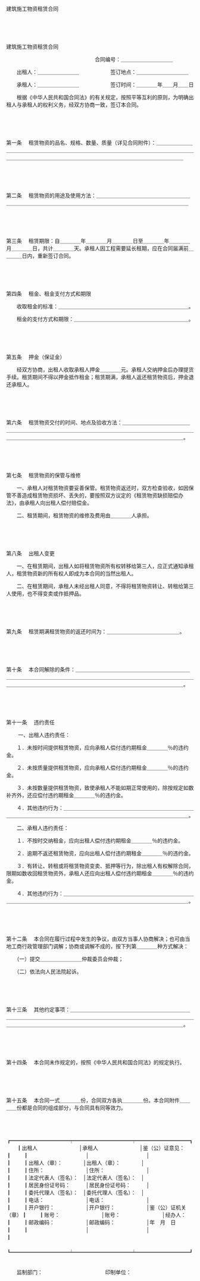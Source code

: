 



建筑施工物资租赁合同



 

　　

　　


 建筑施工物资租赁合同



　　　　　　　　　　　　　　　　　合同编号：＿＿＿＿＿＿＿＿＿＿

　　出租人：＿＿＿＿＿＿＿＿　　　　　　签订地点：＿＿＿＿＿＿＿＿＿＿

　　承租人：＿＿＿＿＿＿＿＿　　　　　　签订时间：＿＿＿＿年＿＿月＿＿日

　　根据《中华人民共和国合同法》的有关规定，按照平等互利的原则，为明确出租人与承租人的权利义务，经双方协商一致，签订本合同。

　　

　　

第一条
　租赁物资的品名、规格、数量、质量（详见合同附件）：＿＿＿＿＿＿＿＿＿＿＿＿＿＿＿＿＿＿＿＿＿＿＿＿＿＿＿＿＿＿＿＿＿＿＿＿＿＿＿＿＿＿＿＿＿＿＿＿＿＿＿＿＿＿＿＿＿＿＿＿＿＿＿＿＿＿＿＿＿＿＿＿＿＿＿＿＿

　　

　　

第二条
　租赁物资的用途及使用方法：＿＿＿＿＿＿＿＿＿＿＿＿＿＿＿＿＿＿＿＿＿＿＿＿＿＿＿＿＿＿＿＿＿＿＿＿＿＿＿＿＿＿＿＿＿＿＿＿＿＿＿＿＿

　　

　　

第三条
　租赁期限：自＿＿＿＿年＿＿＿＿月＿＿＿＿日至＿＿＿＿年＿＿＿＿月＿＿＿＿日，共计＿＿＿＿天。承租人因工程需要延长租期，应在合同届满前＿＿＿＿日内，重新签订合同。

　　

　　

第四条
　租金、租金支付方式和期限

　　收取租金的标准：＿＿＿＿＿＿＿＿＿＿＿＿＿＿＿＿＿＿＿＿＿＿＿＿＿。

　　租金的支付方式和期限：＿＿＿＿＿＿＿＿＿＿＿＿＿＿＿＿＿＿＿＿＿＿。

　　

　　

第五条
　押金（保证金）

　　经双方协商，出租人收取承租人押金＿＿＿＿元。承租人交纳押金后办理提货手续。租赁期间不得以押金抵作租金；租赁期满，承租人返还租赁物资后，押金退还承租人。

　　

　　

第六条
　租赁物资交付的时间、地点及验收方法：＿＿＿＿＿＿＿＿＿＿＿＿＿＿＿＿＿＿＿＿＿＿＿＿＿＿＿＿＿＿＿＿＿＿＿＿＿＿＿＿＿＿＿＿＿＿＿＿＿＿＿＿＿＿＿＿＿＿＿＿＿＿＿＿＿＿＿＿＿＿＿＿＿＿＿＿＿＿＿＿＿＿＿。

　　

　　

第七条
　租赁物资的保管与维修

　　一、承租人对租赁物资要妥善保管。租赁物资返还时，双方检查验收，如因保管不善造成租赁物资损坏、丢失的，要按照双方议定的《租赁物资缺损赔偿办法》，由承租人向出租人偿付赔偿金。

　　二、租赁期间，租赁物资的维修及费用由＿＿＿＿人承担。

　　

　　

第八条
　出租人变更

　　一、在租赁期间，出租人如将租赁物资所有权转移给第三人，应正式通知承租人，租赁物资新的所有权人即成为本合同的当然出租人。

　　二、在租赁期间，承租人未经出租人同意，不得将租赁物资转让、转租给第三人使用，也不得变卖或作抵押品。

　　

　　

第九条
　租赁期满租赁物资的返还时间为：＿＿＿＿＿＿＿＿＿＿＿＿＿＿。

　　

　　

第十条
　本合同解除的条件：＿＿＿＿＿＿＿＿＿＿＿＿＿＿＿＿＿＿＿＿＿＿＿＿＿＿＿＿＿＿＿＿＿＿＿＿＿＿＿＿＿＿＿＿＿＿＿＿＿＿＿＿＿＿＿＿＿＿＿＿＿＿＿＿＿＿＿＿＿＿＿＿＿＿＿＿＿＿＿＿＿＿＿＿＿＿＿＿＿＿＿＿。

　　

　　

第十一条
　违约责任

　　 一、出租人违约责任：

　　１．未按时间提供租赁物资，应向承租人偿付违约期租金＿＿＿＿％的违约金。

　　２．未按质量提供租赁物资，应向承租人偿付违约期租金＿＿＿＿％的违约金。

　　３．未按数量提供租赁物资，致使承租人不能如期正常使用的，除按规定如数补齐外，还应偿付违约期租金＿＿＿＿％的违约金。

　　４．其他违约行为：＿＿＿＿＿＿＿＿＿＿＿＿＿＿＿＿＿＿＿＿＿＿＿＿＿＿＿＿＿＿＿＿＿＿＿＿＿＿＿＿＿＿＿＿＿＿＿＿＿＿＿＿＿＿＿＿＿＿＿＿。

　　二、承租人违约责任：

　　１．不按时交纳租金，应向出租人偿付违约期租金＿＿＿＿％的违约金。

　　２．逾期不返还租赁物资，应向出租人偿付违约期租金＿＿＿＿％的违约金。

　　３．有转让、转租或将租赁物资变卖、抵押等行为，除出租人有权解除合同，限期如数收回租赁物资外，承租人还应向出租人偿付违约期租金＿＿＿＿％的违约金。

　　４．其他违约行为：＿＿＿＿＿＿＿＿＿＿＿＿＿＿＿＿＿＿＿＿＿＿＿＿＿＿＿＿＿＿＿＿＿＿＿＿＿＿＿＿＿＿＿＿＿＿＿＿＿＿＿＿＿＿＿＿＿＿＿＿。

　　

　　

第十二条
　本合同在履行过程中发生的争议，由双方当事人协商解决；也可由当地工商行政管理部门调解；协商或调解不成的，按下列第＿＿＿＿种方式解决：

　　（一）提交＿＿＿＿＿＿＿＿仲裁委员会仲裁；

　　（二）依法向人民法院起诉。

　　

　　

第十三条
　其他约定事项：＿＿＿＿＿＿＿＿＿＿＿＿＿＿＿＿＿＿＿＿＿＿＿＿＿＿＿＿＿＿＿＿＿＿＿＿＿＿＿＿＿＿＿＿＿＿＿＿＿＿＿＿＿＿＿＿＿＿＿＿＿＿＿＿＿＿＿＿＿＿＿＿＿＿＿＿＿＿＿＿＿＿＿＿＿＿＿＿＿＿＿＿＿。

　　

　　

第十四条
　本合同未作规定的，按照《中华人民共和国合同法》的规定执行。

　　

　　

第十五条
　本合同一式＿＿＿＿份，合同双方各执＿＿＿＿份。本合同附件＿＿＿＿份都是合同的组成部分，与合同具有同等效力。

　　


　　┏━━━━━━━━━━━┯━━━━━━━━━━━┯━━━━━━━━━━┓
　　┃出租人　　　　　　　　│承租人　　　　　　　　│鉴（公）证意见：　　┃
　　┃　　　　　　　　　　　│　　　　　　　　　　　│　　　　　　　　　　┃
　　┃出租人（章）：　　　　│出租人（章）：　　　　│　　　　　　　　　　┃
　　┃住所：　　　　　　　　│住所：　　　　　　　　│　　　　　　　　　　┃
　　┃法定代表人（签名）：　│法定代表人（签名）：　│　　　　　　　　　　┃
　　┃居民身份证号码：　　　│居民身份证号码：　　　│　　　　　　　　　　┃
　　┃委托代理人（签名）：　│委托代理人（签名）：　│　　　　　　　　　　┃
　　┃电话：　　　　　　　　│电话：　　　　　　　　│　　　　　　　　　　┃
　　┃开户银行：　　　　　　│开户银行：　　　　　　│鉴（公）证机关（章）┃
　　┃账号：　　　　　　　　│账号：　　　　　　　　│经办人：　　　　　　┃
　　┃邮政编码：　　　　　　│邮政编码：　　　　　　│年　月　日　　　　　┃
　　┃　　　　　　　　　　　│　　　　　　　　　　　│　　　　　　　　　　┃
　　┗━━━━━━━━━━━┷━━━━━━━━━━━┷━━━━━━━━━━┛
　　


　　监制部门：　　　　　　　　　　　　印制单位：